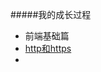 #####我的成长过程
+ 前端基础篇
 + [http和https](https://github.com/beiweidaochenaili/lingxiao.github.io/issues/1)
 + 
